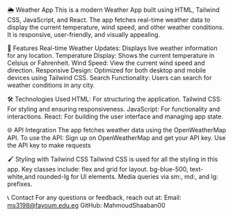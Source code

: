 🌦️ Weather App
This is a modern Weather App built using HTML, Tailwind CSS, JavaScript, and React. The app fetches real-time weather data to display the current temperature, wind speed, and other weather conditions. It is responsive, user-friendly, and visually appealing.

🚀 Features
Real-time Weather Updates: Displays live weather information for any location.
Temperature Display: Shows the current temperature in Celsius or Fahrenheit.
Wind Speed: View the current wind speed and direction.
Responsive Design: Optimized for both desktop and mobile devices using Tailwind CSS.
Search Functionality: Users can search for weather conditions in any city.

🛠️ Technologies Used
HTML: For structuring the application.
Tailwind CSS: For styling and ensuring responsiveness.
JavaScript: For functionality and interactions.
React: For building the user interface and managing app state.

🌐 API Integration
The app fetches weather data using the OpenWeatherMap API. To use the API:
Sign up on OpenWeatherMap and get your API key.
Use the API key to make requests

🖌️ Styling with Tailwind CSS
Tailwind CSS is used for all the styling in this app. Key classes include:
flex and grid for layout.
bg-blue-500, text-white,and rounded-lg for UI elements.
Media queries via sm:, md:, and lg: prefixes.

📞 Contact
For any questions or feedback, reach out at:
Email: ms3198@fayoum.edu.eg
GitHub: MahmoudShaaban00


